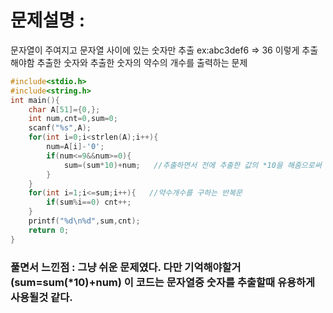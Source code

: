 # 문제설명 : 
문자열이 주여지고 문자열 사이에 있는 숫자만 추출 ex:abc3def6  => 36 이렇게 추출해야함
추출한 숫자와 추출한 숫자의 약수의 개수를 출력하는 문제
```cpp
#include<stdio.h>
#include<string.h>
int main(){
	char A[51]={0,};
	int num,cnt=0,sum=0;
	scanf("%s",A);
	for(int i=0;i<strlen(A);i++){
		num=A[i]-'0';
		if(num<=9&&num>=0){
			sum=(sum*10)+num;   //추출하면서 전에 추출한 값의 *10을 해줌으로써 INT형으로 바꿔주는 작업이다.
		}
	}
	for(int i=1;i<=sum;i++){   //약수개수를 구하는 반복문
		if(sum%i==0) cnt++;
	}
	printf("%d\n%d",sum,cnt);
	return 0;
}
```
### 풀면서 느낀점 : 그냥 쉬운 문제였다. 다만 기억해야할거(sum=sum(*10)+num) 이 코드는 문자열중 숫자를 추출할때 유용하게 사용될것 같다.
